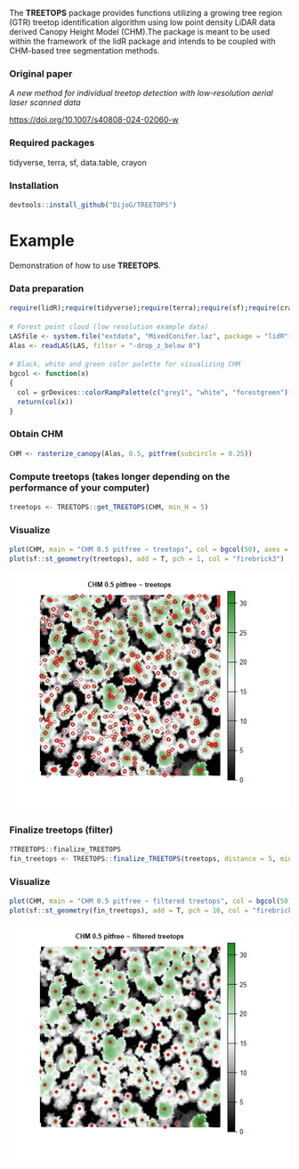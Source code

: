 The **TREETOPS** package provides functions utilizing a growing tree region (GTR) treetop identification algorithm using low point density LiDAR data derived Canopy Height Model (CHM).The package is meant to be used within the framework of the lidR package and intends to be coupled with CHM-based tree segmentation methods. 

### Original paper
*A new method for individual treetop detection with low-resolution aerial laser scanned data*

https://doi.org/10.1007/s40808-024-02060-w


### Required packages

tidyverse, terra, sf, data.table, crayon


### Installation

```r
devtools::install_github("DijoG/TREETOPS")
```

# Example
Demonstration of how to use **TREETOPS**. 

### Data preparation

```r
require(lidR);require(tidyverse);require(terra);require(sf);require(crayon)

# Forest point cloud (low resolution example data)
LASfile <- system.file("extdata", "MixedConifer.laz", package = "lidR")
Alas <- readLAS(LAS, filter = "-drop_z_below 0") 

# Black, white and green color palette for visualizing CHM
bgcol <- function(x)
{
  col = grDevices::colorRampPalette(c("grey1", "white", "forestgreen"))
  return(col(x))
}
```

### Obtain CHM

```r
CHM <- rasterize_canopy(Alas, 0.5, pitfree(subcircle = 0.25))
```

### Compute treetops (takes longer depending on the performance of your computer)

```r
treetops <- TREETOPS::get_TREETOPS(CHM, min_H = 5)
```

### Visualize

```r
plot(CHM, main = "CHM 0.5 pitfree ~ treetops", col = bgcol(50), axes = F)
plot(sf::st_geometry(treetops), add = T, pch = 1, col = "firebrick3")
```
<img align="bottom" src="https://raw.githubusercontent.com/DijoG/storage/main/README/TREETOPS_01.png">

### Finalize treetops (filter)

```r
?TREETOPS::finalize_TREETOPS
fin_treetops <- TREETOPS::finalize_TREETOPS(treetops, distance = 5, min_H = 5)
```

### Visualize

```r
plot(CHM, main = "CHM 0.5 pitfree ~ filtered treetops", col = bgcol(50), axes = F)
plot(sf::st_geometry(fin_treetops), add = T, pch = 16, col = "firebrick3")
```
<img align="bottom" src="https://raw.githubusercontent.com/DijoG/storage/main/README/TREETOPS_02.png">

